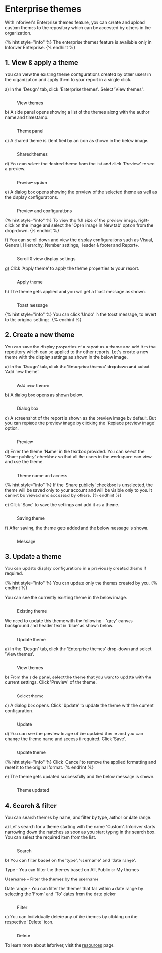 # Enterprise themes

With Inforiver's Enterprise themes feature, you can create and upload custom themes to the repository which can be accessed by others in the organization.&#x20;

{% hint style="info" %}
The enterprise themes feature is available only in Inforiver Enterprise.
{% endhint %}

## 1. View & apply a theme

You can view the existing theme configurations created by other users in the organization and apply them to your report in a single click.&#x20;

a) In the 'Design' tab, click 'Enterprise themes'. Select 'View themes'.

<figure><img src="../.gitbook/assets/View theme.png" alt=""><figcaption><p>View themes</p></figcaption></figure>

b) A side panel opens showing a list of the themes along with the author name and timestamp.

<figure><img src="../.gitbook/assets/Themes.png" alt=""><figcaption><p>Theme panel</p></figcaption></figure>

c) A shared theme is identified by an icon as shown in the below image.

<figure><img src="../.gitbook/assets/Shared.png" alt=""><figcaption><p>Shared themes</p></figcaption></figure>

d) You can select the desired theme from the list and click 'Preview' to see a preview.

<figure><img src="../.gitbook/assets/Theme1 (1).png" alt=""><figcaption><p>Preview option</p></figcaption></figure>

e) A dialog box opens showing the preview of the selected theme as well as the display configurations.

<figure><img src="../.gitbook/assets/Dialog.png" alt=""><figcaption><p>Preview and configurations</p></figcaption></figure>

{% hint style="info" %}
To view the full size of the preview image, right-click on the image and select the 'Open image in New tab' option from the drop-down.
{% endhint %}

f) You can scroll down and view the display configurations such as Visual, General, Hierarchy, Number settings, Header & footer and Report+.

<figure><img src="../.gitbook/assets/Scroll.png" alt=""><figcaption><p>Scroll &#x26; view display settings</p></figcaption></figure>

g) Click 'Apply theme' to apply the theme properties to your report.&#x20;

<figure><img src="../.gitbook/assets/Apply.png" alt=""><figcaption><p>Apply theme</p></figcaption></figure>

h) The theme gets applied and you will get a toast message as shown.

<figure><img src="../.gitbook/assets/Toast (1) (1).png" alt=""><figcaption><p>Toast message</p></figcaption></figure>

{% hint style="info" %}
You can click 'Undo' in the toast message, to revert to the original settings.
{% endhint %}

## 2. Create a new theme

You can save the display properties of a report as a theme and add it to the repository which can be applied to the other reports. Let's create a new theme with the display settings as shown in the below image.

a) In the 'Design' tab, click the 'Enterprise themes' dropdown and select 'Add new theme'.

<figure><img src="../.gitbook/assets/Add new theme.png" alt=""><figcaption><p>Add new theme</p></figcaption></figure>

b) A dialog box opens as shown below.

<figure><img src="../.gitbook/assets/Add dialog.png" alt=""><figcaption><p>Dialog box</p></figcaption></figure>

c) A screenshot of the report is shown as the preview image by default. But you can replace the preview image by clicking the 'Replace preview image' option.

<figure><img src="../.gitbook/assets/Add dialog (1).png" alt=""><figcaption><p>Preview</p></figcaption></figure>

d) Enter the theme 'Name' in the textbox provided. You can select the 'Share publicly' checkbox so that all the users in the workspace can view and use the theme.

<figure><img src="../.gitbook/assets/Name.png" alt=""><figcaption><p>Theme name and access</p></figcaption></figure>

{% hint style="info" %}
If the 'Share publicly' checkbox is unselected, the theme will be saved only to your account and will be visible only to you. It cannot be viewed and accessed by others.
{% endhint %}

e) Click 'Save' to save the settings and add it as a theme.&#x20;

<figure><img src="../.gitbook/assets/Scroll1 (2).png" alt=""><figcaption><p>Saving theme</p></figcaption></figure>

f) After saving, the theme gets added and the below message is shown.

<figure><img src="../.gitbook/assets/Save message.png" alt=""><figcaption><p>Message</p></figcaption></figure>

## 3. Update a theme

You can update display configurations in a previously created theme if required.&#x20;

{% hint style="info" %}
You can update only the themes created by you.&#x20;
{% endhint %}

You can see the currently existing theme in the below image.&#x20;

<figure><img src="../.gitbook/assets/Existing theme.png" alt=""><figcaption><p>Existing theme</p></figcaption></figure>

We need to update this theme with the following - 'grey' canvas background and header text in 'blue' as shown below.

<figure><img src="../.gitbook/assets/Update theme.png" alt=""><figcaption><p>Update theme</p></figcaption></figure>

a) In the 'Design' tab, click the 'Enterprise themes' drop-down and select 'View themes'.

<figure><img src="../.gitbook/assets/View themes.png" alt=""><figcaption><p>View themes</p></figcaption></figure>

b) From the side panel, select the theme that you want to update with the current settings. Click 'Preview' of the theme.

<figure><img src="../.gitbook/assets/Select theme.png" alt=""><figcaption><p>Select theme</p></figcaption></figure>

c) A dialog box opens. Click 'Update' to update the theme with the current configuration.&#x20;

<figure><img src="../.gitbook/assets/Update theme2.png" alt=""><figcaption><p>Update</p></figcaption></figure>

d) You can see the preview image of the updated theme and you can change the theme name and access if required. Click 'Save'.&#x20;

<figure><img src="../.gitbook/assets/Theme4 (1).png" alt=""><figcaption><p>Update theme</p></figcaption></figure>

{% hint style="info" %}
Click 'Cancel' to remove the applied formatting and reset it to the original format.
{% endhint %}

e) The theme gets updated successfully and the below message is shown.

<figure><img src="../.gitbook/assets/Theme updated (1).png" alt=""><figcaption><p>Theme updated</p></figcaption></figure>

## 4. Search & filter&#x20;

You can search themes by name, and filter by type, author or date range.&#x20;

a) Let's search for a theme starting with the name 'Custom'. Inforiver starts narrowing down the matches as soon as you start typing in the search box. You can select the required item from the list.

<figure><img src="../.gitbook/assets/Search1 (2).png" alt=""><figcaption><p>Search</p></figcaption></figure>

b) You can filter based on the 'type', 'username' and 'date range'.

Type - You can filter the themes based on All, Public or My themes

Username - Filter the themes by the username

Date range - You can filter the themes that fall within a date range by selecting the 'From' and 'To' dates from the date picker

<figure><img src="../.gitbook/assets/Filter1 (2).png" alt=""><figcaption><p>Filter</p></figcaption></figure>

c) You can individually delete any of the themes by clicking on the respective 'Delete' icon.

<figure><img src="../.gitbook/assets/Delete1 (1).png" alt=""><figcaption><p>Delete</p></figcaption></figure>

To learn more about Inforiver, visit the [resources](../resources.md) page.
